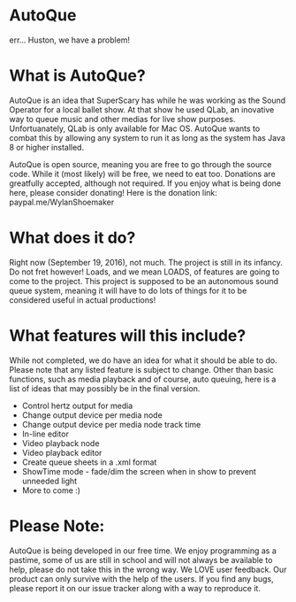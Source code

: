# AutoQue
  err... Huston, we have a problem!
  
# What is AutoQue?
  AutoQue is an idea that SuperScary has while he was working as the Sound Operator for a local ballet show. At that show he used QLab, an inovative way to queue music and other medias for live show purposes. Unfortuanately, QLab is only available for Mac OS. AutoQue wants to combat this by allowing any system to run it as long as the system has Java 8 or higher installed.
  
  AutoQue is open source, meaning you are free to go through the source code. While it (most likely) will be free, we need to eat too. Donations are greatfully accepted, although not required. If you enjoy what is being done here, please consider donating! Here is the donation link: paypal.me/WylanShoemaker

# What does it do?
  Right now (September 19, 2016), not much. The project is still in its infancy. Do not fret however! Loads, and we mean LOADS, of features are going to come to the project. This project is supposed to be an autonomous sound queue system, meaning it will have to do lots of things for it to be considered useful in actual productions!

# What features will this include?
  While not completed, we do have an idea for what it should be able to do. Please note that any listed feature is subject to change.
  Other than basic functions, such as media playback and of course, auto queuing, here is a list of ideas that may possibly be in the final version.
  - Control hertz output for media
  - Change output device per media node
  - Change output device per media node track time
  - In-line editor
  - Video playback node
  - Video playback editor
  - Create queue sheets in a .xml format
  - ShowTime mode - fade/dim the screen when in show to prevent unneeded light
  - More to come :)

# Please Note:
  AutoQue is being developed in our free time. We enjoy programming as a pastime, some of us are still in school and will not always be available to help, please do not take this in the wrong way. We LOVE user feedback. Our product can only survive with the help of the users. If you find any bugs, please report it on our issue tracker along with a way to reproduce it. 
